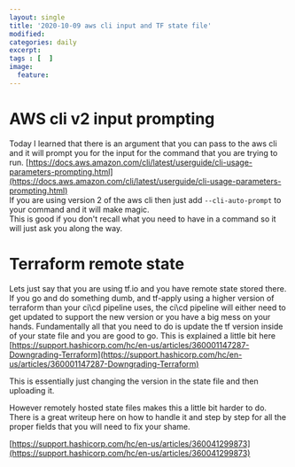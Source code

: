 ```yaml
---
layout: single
title: '2020-10-09 aws cli input and TF state file'
modified:
categories: daily
excerpt:
tags : [  ]
image:
  feature:
---
```

# AWS cli v2 input prompting
Today I learned that there is an argument that you can pass to the aws cli and it will prompt you for the input for the command that you are trying to run. 
[https://docs.aws.amazon.com/cli/latest/userguide/cli-usage-parameters-prompting.html](https://docs.aws.amazon.com/cli/latest/userguide/cli-usage-parameters-prompting.html)  
If you are using version 2 of the aws cli then just add  `--cli-auto-prompt`  to your command and it will make magic.  
This is good if you don't recall what you need to have in a command so it will just ask you along the way.

# Terraform remote state
Lets just say that you are using tf.io and you have remote state stored there.   If you go and do something dumb, and tf-apply using a higher version of terraform than your ci\cd pipeline uses, the ci\cd pipeline will either need to get updated to support the new version or you have a big mess on your hands. Fundamentally all that you need to do is update the tf version inside of your state file and you are good to go.
This is explained a little bit here  [https://support.hashicorp.com/hc/en-us/articles/360001147287-Downgrading-Terraform](https://support.hashicorp.com/hc/en-us/articles/360001147287-Downgrading-Terraform)

This is essentially just changing the version in the state file and then uploading it. 

However remotely hosted state files makes this a little bit harder to do.  There is a great writeup here on how to handle it and step by step for all the proper fields that you will need to fix your shame.  

[https://support.hashicorp.com/hc/en-us/articles/360041299873](https://support.hashicorp.com/hc/en-us/articles/360041299873)
